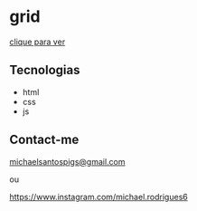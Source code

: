 # grid

[clique para ver](https://megelado.github.io/jump-and-win/)

## Tecnologias

- html
- css
- js

## Contact-me

michaelsantospigs@gmail.com

ou

https://www.instagram.com/michael.rodrigues6
